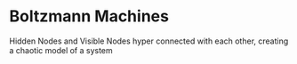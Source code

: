 # Boltzmann Machines

Hidden Nodes and Visible Nodes hyper connected with each other, creating a chaotic model of a system  
